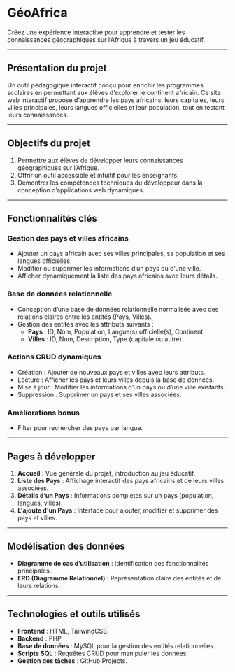 # **GéoAfrica**

Créez une expérience interactive pour apprendre et tester les connaissances géographiques sur l’Afrique à travers un jeu éducatif.

---

## **Présentation du projet**
Un outil pédagogique interactif conçu pour enrichir les programmes scolaires en permettant aux élèves d’explorer le continent africain. Ce site web interactif propose d’apprendre les pays africains, leurs capitales, leurs villes principales, leurs langues officielles et leur population, tout en testant leurs connaissances.

---

## **Objectifs du projet**
1. Permettre aux élèves de développer leurs connaissances géographiques sur l’Afrique.
2. Offrir un outil accessible et intuitif pour les enseignants.
3. Démontrer les compétences techniques du développeur dans la conception d’applications web dynamiques.

---

## **Fonctionnalités clés**

### **Gestion des pays et villes africains**
- Ajouter un pays africain avec ses villes principales, sa population et ses langues officielles.
- Modifier ou supprimer les informations d’un pays ou d’une ville.
- Afficher dynamiquement la liste des pays africains avec leurs détails.

### **Base de données relationnelle**
- Conception d’une base de données relationnelle normalisée avec des relations claires entre les entités (Pays, Villes).
- Gestion des entités avec les attributs suivants :
  - **Pays** : ID, Nom, Population, Langue(s) officielle(s), Continent.
  - **Villes** : ID, Nom, Description, Type (capitale ou autre).

### **Actions CRUD dynamiques**
- Création : Ajouter de nouveaux pays et villes avec leurs attributs.
- Lecture : Afficher les pays et leurs villes depuis la base de données.
- Mise à jour : Modifier les informations d’un pays ou d’une ville existants.
- Suppression : Supprimer un pays et ses villes associées.

### **Améliorations bonus**
- Filter pour rechercher des pays par langue.

---

## **Pages à développer**

1. **Accueil** : Vue générale du projet, introduction au jeu éducatif.
2. **Liste des Pays** : Affichage interactif des pays africains et de leurs villes associées.
3. **Détails d’un Pays** : Informations complètes sur un pays (population, langues, villes).
4. **L'ajoute d'un Pays** : Interface pour ajouter, modifier et supprimer des pays et villes.

---

## **Modélisation des données**
- **Diagramme de cas d’utilisation** : Identification des fonctionnalités principales.
- **ERD (Diagramme Relationnel)** : Représentation claire des entités et de leurs relations.

---

## **Technologies et outils utilisés**

- **Frontend** : HTML, TailwindCSS.
- **Backend** : PHP.
- **Base de données** : MySQL pour la gestion des entités relationnelles.
- **Scripts SQL** : Requêtes CRUD pour manipuler les données.
- **Gestion des tâches** : GitHub Projects.
